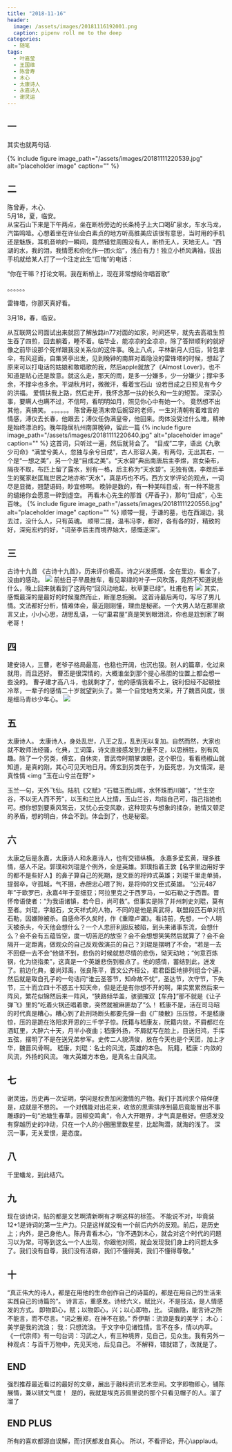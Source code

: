 ```yaml
---
title: "2018-11-16"
header:
  image: /assets/images/20181116192001.png
  caption: pipenv roll me to the deep
categories:
  - 随笔
tags:
  - 叶嘉莹
  - 王国维
  - 陈曾寿
  - 木心
  - 太康诗人
  - 永嘉诗人
  - 谢灵运
---
```

 
## 一

其实也就两句话.

{% include figure image_path="/assets/images/20181111220539.jpg" alt="placeholder image" caption="" %}

## 二
陈曾寿，木心.  
5月18，夏，临安。  
从宝石山下来是下午两点，坐在断桥旁边的长条椅子上大口喝矿泉水，车水马龙，汽笛鸣噎。心想着坐在许仙会白素贞的地方听高胜美应该很有意思，当时用的手机还是魅族，耳机音响的一瞬间，竟然错觉周围没有人，断桥无人，天地无人。“西湖的水，我的泪，我情愿和你化作一团火焰”，浅白有力！独立小桥风满袖，拔出手机就给某人打了一个注定此生“后悔”的电话：

“你在干嘛？打论文啊。我在断桥上，现在非常想给你唱首歌”

。。。。。。

雷锋塔，你那天真好看。

3月18，春，临安。

从互联网公司面试出来就回了解放路in77对面的如家，时间还早，就先去高祖生煎生吞了四煎，回去躺着，睡不着。临毕业，能凉凉的全凉凉，除了答辩顺利的就好像之前毕设那个死样跟我没关系似的这件事。晚上八点，平林新月人归后，背包拿伞，有风迎面，自集贤亭出发，见到晚钟的南屏对着隐没的雷锋塔的时候，想起了原来可以打电话的姑娘和敢唱歌的我，然后apple就放了《Almost Lover》，也不知道是贴心还是故意。就这么走，那天的雨，是多一分嫌多，少一分嫌少；撑伞多余，不撑伞也多余。平湖秋月时，微微汗，看着宝石山
<img src="">
设若目成之日预见有今夕的洪福。
爱情扶我上路，然后走开，我怀念那一扶的长久和一生的短暂。
深深心事，要瞒人也瞒不过，不信呵，看明明如月，照见你心中有她一个。
竟然想不出其他，真搞笑。
。。。。。。
陈曾寿是清末帝后婉容的老师，一生对清朝有着难言的情感，溥仪去长春，他跟去；溥仪任伪满皇帝，他回来。肉体没受过什么难，精神是始终漂泊的。晚年隐居杭州南屏晚钟，留此一篇
{% include figure image_path="/assets/images/20181111220640.jpg" alt="placeholder image" caption="" %}
这首词，只听过一遍，然后就背会了。
“目成”二字，语出《九歌 少司命》“满堂兮美人，忽独与余兮目成”，古人形容人美，有两句，无出其右，一个是“一想之美”，另一个是“目成之美”。“天水碧”典出南唐后主李煜，宫女染布，隔夜不取，布匹上留了露水，别有一格，后主称为“天水碧”。无独有偶，李煜后半生的冤家赵匡胤世居之地亦称“天水”，真是巧也不巧。西方文学评论的观点，一词尽是显微，翘楚语码，眇宜修啊。
晚钟是数的，有一种美叫目成，有一种不能言的缱绻你会愿意一碎到虚空。
再看木心先生的那首《芹香子》，那句“目成”，心生百味。
{% include figure image_path="/assets/images/20181111220556.jpg" alt="placeholder image" caption="" %}
顺带一提，于谦的墓，也在西湖边，我去过，没什么人，只有英魂。
顺带二提，温韦冯李，都好，各有各的好，精致的好，深宛宏约的好，“词至李后主而境界始大，感慨遂深”。

## 三
古诗十九首
《古诗十九首》，历来评价极高。诗之兴发感慨，全在里边，看全了，没由的感动。
<img src="东城高且长">
前些日子早晨推车，看见翠绿的叶子一风吹落，竟然不知道说些什么，晚上回来就看到了这两句“回风动地起，秋草萋已绿”。杜甫也有
<img src="着叶满枝翠羽盖">
其实，感慨最深的是最好的时候戛然而止，断崖总扼腕。
这首诗最后两句，写尽了男儿情。文法都好分析，情难体会，最近刚刚懂，理由是秘密。一个大男人站在那里欲言又止，小小心思，胡思乱语，一句“巢君屋”真是笑到眼泪流，你也是尬到家了啊老哥！
## 四
建安诗人，三曹，老爷子格局最高，也稳也开阔，也沉也狠。别人的篇章，化过来就用，而且还好。
曹丕是很深情的，大概谁坐到那个提心吊胆的位置上都会想一些没的。
曹子建才高八斗，也就剩才了，他的感情我看不上，锐利但经不起顿挫冷萃，一辈子的感情二十岁就望到头了。第一个自觉地秀文采，开了魏晋风度，很是细马青纱少年心。
<img src="白马饰金羁">

## 五
太康诗人。
太康诗人，身处乱世，八王之乱，乱到无以复加。自然而然，大家也就不敢师法经骚，化典，工词藻，诗文直接感发到力量不足，以思辨胜，别有风趣。除了一个另类，傅玄，自休奕，晋武帝时期掌谏职，这个职位，看看杨椒山就知道，是真的刚，其心可见天地日月。傅玄到另类在于，为臣死忠，为文情深，是真性情
<img "玉在山兮兰在野">

玉兰一句，天外飞仙。陆机《文赋》“石韫玉而山晖，水怀珠而川媚”，“兰生空谷，不以无人而不芳”，以玉和兰比人比情，玉山兰谷，均指自己可，指己指她也可。想你想到要乘风驾云，又忧心云变风歇，这种现实与想象的揉杂，驰情又顿足的矛盾，想的明白，体会不到。体会到了，也是秘密。

## 六
太康之后是永嘉，太康诗人和永嘉诗人，也有交错纵横。
永嘉多爱玄黄，理多胜情，感人不足。郭璞和刘琨是个例外，全是英雄。郭璞指着王敦【名字里边用好字的都不是些好人】的鼻子算自己的死期，是文臣的将帅式英雄；刘琨千里走单骑，提弱卒，守孤城，气不摄，赤胆忠心喂了狗，是将帅的文臣式英雄。
“公元487年”于欧罗巴，永嘉4年于亚细亚；阿拉里克之于西罗马，一如石勒之于西晋。晋怀帝语使者：“为我语诸镇，若今日，尚可救”。但事实是除了并州刺史刘琨，莫有至者。刘琨，字越石，文天祥式的人物，不同的是他是真武将，联盟段匹石单对抗石勒，因嫌隙被杀。自感命不久矣时，作《重赠卢谌》。看诗前，先想，一个人明天被杀头，今天他会想什么？一个人忠肝利胆反被陷，到头来诸事东流，会想什么？会不会有五蕴皆空，度一切苦厄的放空？会不会想想笑笑然后就算了？会不会隔开一定距离，做观众的自己反观做演员的自己？刘琨是摆明了不会，“若是一去不回便一去不会”他做不到，悲伤的时候就想尽情的悲伤，恸天动地；“何意百炼钢，化为绕指柔”，这真是一个英雄悲伤到极点了。他的感情，蓄结到此，迸发了。前边化典，姜尚邓禹，张良陈平，晋文公齐桓公，君君臣臣地排列组合个遍，然后就是取自孔子的一句诘问“谁云圣答节，知命故不忧”，圣达节，次守节，下失节，三十而立四十不惑五十知天命，但是还是有你想不开的啊，果实累累然后来一阵风，繁花似锦然后来一阵风，“狭路倾华盖，骇驷摧双【车舟】”那不就是《让子弹飞》里的“吃着火锅还唱着歌，突然就被麻匪劫了”么！
嵇康不是，活在司马昭的时代真是糟心，糟心到了赴刑场断头都要先弹一曲《广陵散》压压惊，不是嵇康惊，压的是跪在洛阳求开恩的三千学子惊。阮籍与嵇康友，阮籍内敛，不屑都烂在酒缸里，大醉六十天，月半小夜曲；嵇康外扬，不屑就写在脸上，目送归鸿，手挥五弦，摆明了不是在送兄弟参军。史传二人貌清俊，放在今天也是个天团，加上才华，魏晋风骨啊。
嵇康，刘琨：名士的风流，英雄的本色。
阮籍，嵇康：内敛的风流，外扬的风流。
唯大英雄方本色，是真名士自风流。

## 七
谢灵运，历史再一次证明，学问是权贵加闲激情的产物。我们于其间求个陪伴便是，成就是不想的。
一个对偶能对出花来，收敛的思索排序到最后竟能冒出不事雕琢的一句“池塘生春草，园柳变鸣禽”，令人大开眼界，才气真是极好。但感发没有穿越历史的冲动，只在一个人的小圈圈里数星星，比起陶潜，就淘的浅了。
深沉一事，无关爱恨，是态度。

## 八
千里蟠龙，到此结穴。

## 九
现在谈诗词，贴的都是文艺啊清新啊有才啊这样的标签。
不能说不对，毕竟装12+1是诗词的第一生产力。只是这样就没有一个前后内外的反观。前后，是历史上；内外，是己身他人。陈丹青看木心，“你不遇到木心，就会对这个时代的问题习以为常。可等到这么一个人出现，你跟他对照，就会发现我们身上的问题太多了。我们没有自尊，我们没有洁癖，我们不懂得美，我们不懂得尊敬。”

## 十
“真正伟大的诗人，都是在用他的生命创作自己的诗篇的，都是在用自己的生活来实践自己的诗篇的”。
诗言志，重感发。诗经六义，赋比兴，不是技法，是人情感发的方式。
即物即心，赋；以物即心，兴；以心即物，比。
词幽隐，能言诗之所不能言，而不尽言。“词之雅郑，在神不在貌。”
乔伊斯：流浪是我的美学；
木心：美学是我的流浪；
我：只想流浪。
于文字中见诸性情。言不在多，情以内萃。
《一代宗师》有一句台词：习武之人，有三种境界，见自己，见众生。我有另外一种观点：与百千万物中，先见天地，后见自己。
不解释，错就错了，改就是了。

## END
强烈推荐最近看过的最好的文章，展出于融科资讯艺术空间。文字即物即心，铺陈展情，兼以骈文气度！
<img src="">
是的，我就是埃克苏佩里说的那个只看见帽子的人。溜了溜了

## END PLUS
所有的喜欢都源自误解，而讨厌都发自真心。
所以，不看评论，开心\applaud。
